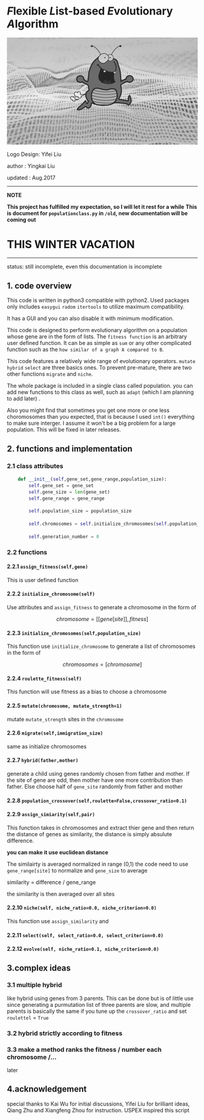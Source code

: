 # *F*lexible *L*ist-based *E*volutionary *A*lgorithm

![logo by Yifei Liu](https://raw.githubusercontent.com/yk-liu/flea/master/flea.jpg)

Logo Design: Yifei Liu

author : Yingkai Liu

updated : Aug.2017


-----------
**NOTE**

**This project has fulfilled my expectation, so I will let it rest for a while**
**This is document for `populationclass.py` in `/old`, new documentation will be coming out**
# **THIS WINTER VACATION**
-----------
status: still incomplete, even this documentation is incomplete

## 1. code overview
This code is written in python3 compatible with python2. Used packages only includes `easygui` `radom` `itertools` to utilize maximum compatibility. 

It has a GUI and you can also disable it with minimum modification.

This code is designed to perform evolutionary algorithm on a population whose gene are in the form of lists. The `fitness function` is an arbitrary user defined function. It can be as simple as `sum` or any other complicated function such as the `how similar of a graph A compared to B`.

This code features a relatively wide range of evolutionary operators. `mutate` `hybrid` `select` are three basics ones. To prevent pre-mature, there are two other functions `migrate` and `niche`. 

The whole package is included in a single class called population. you can add new functions to this class as well, such as `adapt` (which I am planning to add later) .

Also you might find that sometimes you get one more or one less choromosomes than you expected, that is because I used `int()` everything to make sure interger. I assume it won't be a big problem for a large population. This will be fixed in later releases.

## 2. functions and implementation

### 2.1  class attributes

```python
    def __init__(self,gene_set,gene_range,population_size):
        self.gene_set = gene_set
        self.gene_size = len(gene_set)
        self.gene_range = gene_range

        self.population_size = population_size

        self.chromosomes = self.initialize_chromosomes(self.population_size)

        self.generation_number = 0
```
### 2.2 functions

#### 2.2.1 `assign_fitness(self,gene)`
This is user defined function
#### 2.2.2 `initialize_chromosome(self)`
Use attributes and `assign_fitness` to generate a chromosome in the form of 

$$chromosome = [ [  gene[site]  ] , fitness ]$$

#### 2.2.3 `initialize_chromosomes(self,population_size)`
This function use `initialize_chromosome` to generate a list of chromosomes in the form of 

$$chromosomes = [ chromosome ]$$

#### 2.2.4 `roulette_fitness(self)`
This function will use fitness as a bias to choose a chromosome

#### 2.2.5 `mutate(chromosome, mutate_strength=1)`
mutate `mutate_strength` sites in the `chromosome`

#### 2.2.6 `migrate(self,immigration_size)`
same as initialize chromosomes
       
#### 2.2.7 `hybrid(father,mother)`
generate a child using genes randomly chosen from father and mother. If the site of gene are odd, then mother have one more contribution than father. Else choose half of `gene_site` randomly from father and mother

#### 2.2.8 `population_crossover(self,roulette=False,crossover_ratio=0.1)`

#### 2.2.9 `assign_simiarity(self,pair)`
This function takes in chromosomes and extract thier gene and then return the distance of genes as similarity, the distance is simply absulute difference.

**you can make it use euclidean distance**

The similairty is averaged normalized in range (0,1)
the code need to use `gene_range[site]` to normalize and `gene_size` to average

similarity = difference / gene_range  

the similarity is then averaged over all sites
#### 2.2.10 `niche(self, niche_ratio=0.0, niche_criterion=0.0)`
This function use `assign_similarity` and 



#### 2.2.11 `select(self, select_ratio=0.0, select_criterion=0.0)`

#### 2.2.12 `evolve(self, niche_ratio=0.1, niche_criterion=0.0)`



## 3.complex ideas
### 3.1 multiple hybrid
like hybrid using genes from 3 parents. This can be done but is of little use since generating a purmutation list of three parents are slow, and multiple parents is basically the same if you tune up the `crossover_ratio` and set `roulettel` = `True`

### 3.2 hybrid strictly according to fitness

### 3.3 make a method ranks the fitness / number each chromosome /...
later

## 4.acknowledgement 
special thanks to Kai Wu for initial discussions, Yifei Liu for brilliant ideas, Qiang Zhu and Xiangfeng Zhou for instruction. USPEX inspired this script
